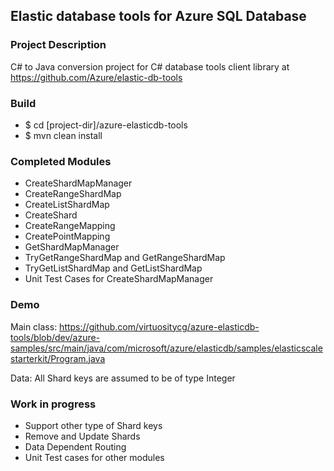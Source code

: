 ## Elastic database tools for Azure SQL Database

### Project Description
C# to Java conversion project for C# database tools client library at https://github.com/Azure/elastic-db-tools

### Build
* $ cd [project-dir]/azure-elasticdb-tools
* $ mvn clean install

### Completed Modules
* CreateShardMapManager
* CreateRangeShardMap
* CreateListShardMap
* CreateShard
* CreateRangeMapping
* CreatePointMapping
* GetShardMapManager
* TryGetRangeShardMap and GetRangeShardMap
* TryGetListShardMap and GetListShardMap
* Unit Test Cases for CreateShardMapManager

### Demo
Main class:
https://github.com/virtuositycg/azure-elasticdb-tools/blob/dev/azure-samples/src/main/java/com/microsoft/azure/elasticdb/samples/elasticscalestarterkit/Program.java

Data: All Shard keys are assumed to be of type Integer

### Work in progress
* Support other type of Shard keys
* Remove and Update Shards
* Data Dependent Routing
* Unit Test cases for other modules